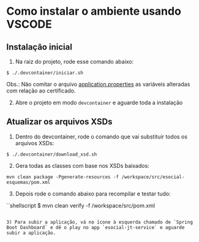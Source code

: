 # Como instalar o ambiente usando VSCODE

## Instalação inicial

1) Na raiz do projeto, rode esse comando abaixo:

```shellscript
$ ./.devcontainer/iniciar.sh
```

Obs.: Não comitar o arquivo [application.properties](../src/esocial-jt-service/src/main/resources/application.properties) as variáveis alteradas com relação ao certificado.

2) Abre o projeto em modo `devcontainer` e aguarde toda a instalação

## Atualizar os arquivos XSDs

1) Dentro do devcontainer, rode o comando que vai substituir todos os arquivos XSDs:

```shellscript
$ ./.devcontainer/download_xsd.sh
```

2) Gera todas as classes com base nos XSDs baixados:

```shellscript
mvn clean package -Pgenerate-resources -f /workspace/src/esocial-esquemas/pom.xml
```

3) Depois rode o comando abaixo para recompilar e testar tudo:

``shellscript
$ mvn clean verify -f /workspace/src/pom.xml
```

3) Para subir a aplicação, vá no ícone à esquerda chamado de `Spring Boot Dashboard` e dê o play no app `esocial-jt-service` e aguarde subir a aplicação.
